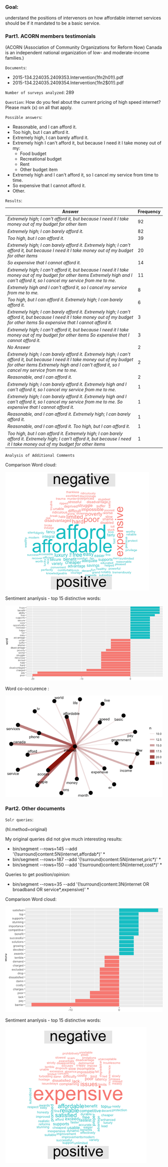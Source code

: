 ### Goal: 
understand the positions of intervenors on how affordable internet services should be if it mandated to be a basic service.

### Part1. ACORN members testimonials

 (ACORN (Association of Community Organizations for Reform Now) Canada is an independent national organization of low- and moderate-income families.)

`Documents`:

- 2015-134.224035.2409353.Intervention(1fn2h01!).pdf
- 2015-134.224035.2409354.Intervention(1fn2$01!).pdf

`Number of surveys analyzed`: 289


`Question`:
How do you feel about the current pricing of high speed internet? Please mark (x) on all that apply.

`Possible answers`:
- Reasonable, and I can afford it.
- Too high, but I can afford it.
- Extremely high, I can barely afford it.
- Extremely high I can't afford it, but because I need it I take money out of my:  
     - Food budget
     - Recreational budget
     - Rent
     - Other budget item
- Extremely high and I can't afford it, so I cancel my service from time to time.
- So expensive that I cannot afford it.
- Other.

`Results`:

Answer| Frequency
--- | ---
*Extremely high; I can't afford it, but because I need it I take money out of my budget for other item* |  92                                                                                   
*Extremely high; I can barely afford it.* | 82  
*Too high, but I can afford it.* |   39
*Extremely high; I can barely afford it. Extremely high; I can't afford it, but because I need it I take money out of my budget for other items*   |  20  
*So expensive that I cannot afford it.* | 14
*Extremely high; I can't afford it, but because I need it I take money out of my budget for other items Extremely high and I can't afford it, so I cancel my service from me to me.* | 11
*Extremely high and I can't afford it, so I cancel my service from me to me.* | 8
*Too high, but I can afford it. Extremely high; I can barely afford it.* | 6
*Extremely high; I can barely afford it. Extremely high; I can't afford it, but because I need it I take money out of my budget for other items So expensive that I cannot afford it.* | 3
*Extremely high; I can't afford it, but because I need it I take money out of my budget for other items So expensive that I cannot afford it.* | 3
*No Answer* | 2    
*Extremely high; I can barely afford it. Extremely high; I can't afford it, but because I need it I take money out of my budget for other items Extremely high and I can't afford it, so I cancel my service from me to me.* | 2
*Reasonable, and I can afford it.* | 2
*Extremely high; I can barely afford it. Extremely high and I can't afford it, so I cancel my service from me to me.* | 1
*Extremely high; I can barely afford it. Extremely high and I can't afford it, so I cancel my service from me to me. So expensive that I cannot afford it.* | 1
*Reasonable, and I can afford it. Extremely high; I can barely afford it.* | 1
*Reasonable, and I can afford it. Too high, but I can afford it.* | 1
*Too high, but I can afford it. Extremely high; I can barely afford it. Extremely high; I can't afford it, but because I need it I take money out of my budget for other items* |  1

`Analysis of Additional Comments`

Comparison Word cloud:

![sent](images/sent.png)

Sentiment ananlysis - top 15 distinctive  words:

![wc](images/wc.png)

Word co-occurence :

![cooc](images/cooc.png)

### Part2. Other documents

`Solr queries`:

(hl.method=original)

My original queries did not give much interesting results:
* bin/segment --rows=145 --add '{!surround}content:5N(internet,affordab*)' *
* bin/segment --rows=187 --add '{!surround}content:5N(internet,pric*)' *
* bin/segment  --rows=150 --add '{!surround}content:5N(internet,cost*)' *

Queries to get position/opinion:

* bin/segment --rows=35 --add '{!surround}content:3N(internet OR broadband OR service*,expensive)' *

Comparison Word cloud:

![sent1](images/sent1.png)

Sentiment ananlysis - top 15 distinctive  words:

![wc1](images/wc1.png)
